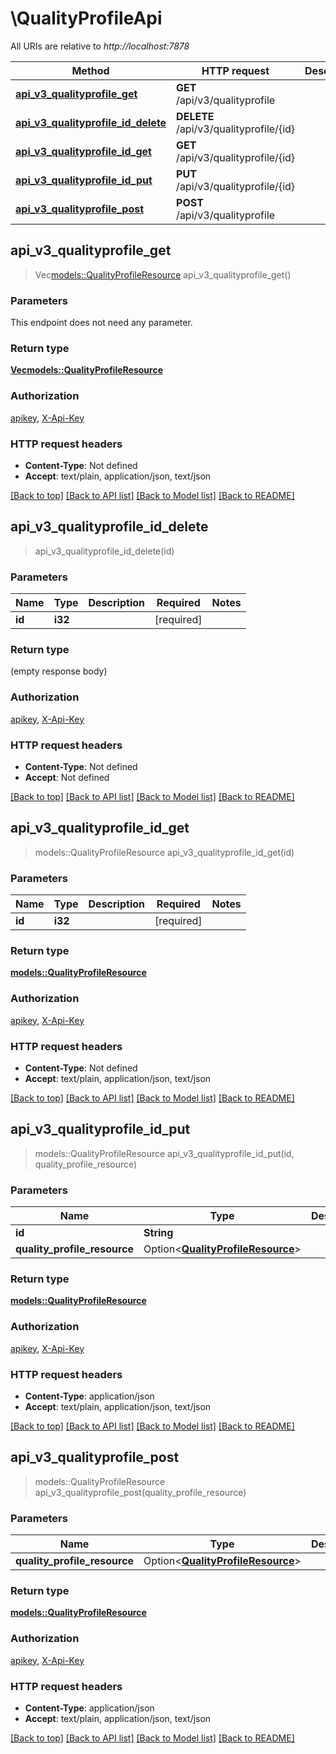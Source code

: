 # \QualityProfileApi

All URIs are relative to *http://localhost:7878*

Method | HTTP request | Description
------------- | ------------- | -------------
[**api_v3_qualityprofile_get**](QualityProfileApi.md#api_v3_qualityprofile_get) | **GET** /api/v3/qualityprofile | 
[**api_v3_qualityprofile_id_delete**](QualityProfileApi.md#api_v3_qualityprofile_id_delete) | **DELETE** /api/v3/qualityprofile/{id} | 
[**api_v3_qualityprofile_id_get**](QualityProfileApi.md#api_v3_qualityprofile_id_get) | **GET** /api/v3/qualityprofile/{id} | 
[**api_v3_qualityprofile_id_put**](QualityProfileApi.md#api_v3_qualityprofile_id_put) | **PUT** /api/v3/qualityprofile/{id} | 
[**api_v3_qualityprofile_post**](QualityProfileApi.md#api_v3_qualityprofile_post) | **POST** /api/v3/qualityprofile | 



## api_v3_qualityprofile_get

> Vec<models::QualityProfileResource> api_v3_qualityprofile_get()


### Parameters

This endpoint does not need any parameter.

### Return type

[**Vec<models::QualityProfileResource>**](QualityProfileResource.md)

### Authorization

[apikey](../README.md#apikey), [X-Api-Key](../README.md#X-Api-Key)

### HTTP request headers

- **Content-Type**: Not defined
- **Accept**: text/plain, application/json, text/json

[[Back to top]](#) [[Back to API list]](../README.md#documentation-for-api-endpoints) [[Back to Model list]](../README.md#documentation-for-models) [[Back to README]](../README.md)


## api_v3_qualityprofile_id_delete

> api_v3_qualityprofile_id_delete(id)


### Parameters


Name | Type | Description  | Required | Notes
------------- | ------------- | ------------- | ------------- | -------------
**id** | **i32** |  | [required] |

### Return type

 (empty response body)

### Authorization

[apikey](../README.md#apikey), [X-Api-Key](../README.md#X-Api-Key)

### HTTP request headers

- **Content-Type**: Not defined
- **Accept**: Not defined

[[Back to top]](#) [[Back to API list]](../README.md#documentation-for-api-endpoints) [[Back to Model list]](../README.md#documentation-for-models) [[Back to README]](../README.md)


## api_v3_qualityprofile_id_get

> models::QualityProfileResource api_v3_qualityprofile_id_get(id)


### Parameters


Name | Type | Description  | Required | Notes
------------- | ------------- | ------------- | ------------- | -------------
**id** | **i32** |  | [required] |

### Return type

[**models::QualityProfileResource**](QualityProfileResource.md)

### Authorization

[apikey](../README.md#apikey), [X-Api-Key](../README.md#X-Api-Key)

### HTTP request headers

- **Content-Type**: Not defined
- **Accept**: text/plain, application/json, text/json

[[Back to top]](#) [[Back to API list]](../README.md#documentation-for-api-endpoints) [[Back to Model list]](../README.md#documentation-for-models) [[Back to README]](../README.md)


## api_v3_qualityprofile_id_put

> models::QualityProfileResource api_v3_qualityprofile_id_put(id, quality_profile_resource)


### Parameters


Name | Type | Description  | Required | Notes
------------- | ------------- | ------------- | ------------- | -------------
**id** | **String** |  | [required] |
**quality_profile_resource** | Option<[**QualityProfileResource**](QualityProfileResource.md)> |  |  |

### Return type

[**models::QualityProfileResource**](QualityProfileResource.md)

### Authorization

[apikey](../README.md#apikey), [X-Api-Key](../README.md#X-Api-Key)

### HTTP request headers

- **Content-Type**: application/json
- **Accept**: text/plain, application/json, text/json

[[Back to top]](#) [[Back to API list]](../README.md#documentation-for-api-endpoints) [[Back to Model list]](../README.md#documentation-for-models) [[Back to README]](../README.md)


## api_v3_qualityprofile_post

> models::QualityProfileResource api_v3_qualityprofile_post(quality_profile_resource)


### Parameters


Name | Type | Description  | Required | Notes
------------- | ------------- | ------------- | ------------- | -------------
**quality_profile_resource** | Option<[**QualityProfileResource**](QualityProfileResource.md)> |  |  |

### Return type

[**models::QualityProfileResource**](QualityProfileResource.md)

### Authorization

[apikey](../README.md#apikey), [X-Api-Key](../README.md#X-Api-Key)

### HTTP request headers

- **Content-Type**: application/json
- **Accept**: text/plain, application/json, text/json

[[Back to top]](#) [[Back to API list]](../README.md#documentation-for-api-endpoints) [[Back to Model list]](../README.md#documentation-for-models) [[Back to README]](../README.md)

